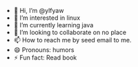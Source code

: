 - 👋 Hi, I’m @ylfyaw
- 👀 I’m interested in linux 
- 🌱 I’m currently learning java
- 💞️ I’m looking to collaborate on no place
- 📫 How to reach me by seed email to me.
- 😄 Pronouns: humors
- ⚡ Fun fact: Read book

<!---
ylfyaw/ylfyaw is a ✨ special ✨ repository because its `README.md` (this file) appears on your GitHub profile.
You can click the Preview link to take a look at your changes.
--->
